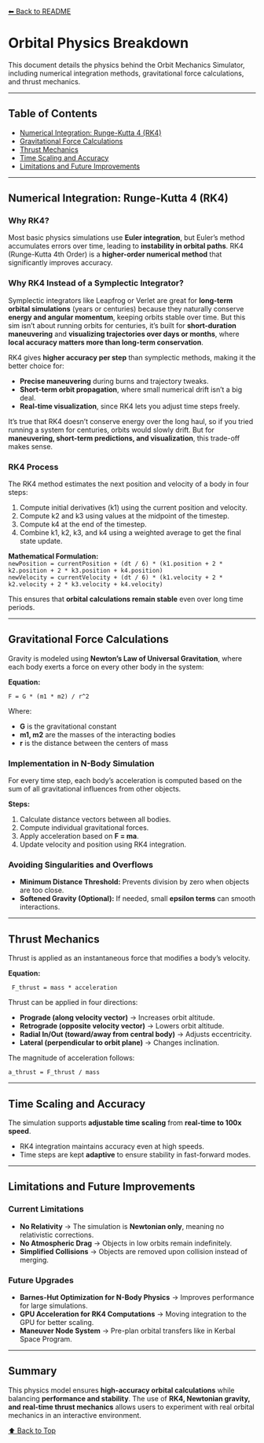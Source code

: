 [⬅ Back to README](https://github.com/Brprb08/space-orbit-simulation#readme)

# Orbital Physics Breakdown  

This document details the physics behind the Orbit Mechanics Simulator, including numerical integration methods, gravitational force calculations, and thrust mechanics.

---

## Table of Contents  
- [Numerical Integration: Runge-Kutta 4 (RK4)](#numerical-integration-runge-kutta-4-rk4)  
- [Gravitational Force Calculations](#gravitational-force-calculations)  
- [Thrust Mechanics](#thrust-mechanics)  
- [Time Scaling and Accuracy](#time-scaling-and-accuracy)  
- [Limitations and Future Improvements](#limitations-and-future-improvements)  

---

## Numerical Integration: Runge-Kutta 4 (RK4)  

### Why RK4?  
Most basic physics simulations use **Euler integration**, but Euler’s method accumulates errors over time, leading to **instability in orbital paths**. RK4 (Runge-Kutta 4th Order) is a **higher-order numerical method** that significantly improves accuracy.  

### Why RK4 Instead of a Symplectic Integrator?
Symplectic integrators like Leapfrog or Verlet are great for **long-term orbital simulations** (years or centuries) because they naturally conserve **energy and angular momentum**, keeping orbits stable over time. But this sim isn’t about running orbits for centuries, it’s built for **short-duration maneuvering** and **visualizing trajectories over days or months**, where **local accuracy matters more than long-term conservation**.

RK4 gives **higher accuracy per step** than symplectic methods, making it the better choice for:
- **Precise maneuvering** during burns and trajectory tweaks.
- **Short-term orbit propagation**, where small numerical drift isn’t a big deal.
- **Real-time visualization**, since RK4 lets you adjust time steps freely.

It’s true that RK4 doesn’t conserve energy over the long haul, so if you tried running a system for centuries, orbits would slowly drift. But for **maneuvering, short-term predictions, and visualization**, this trade-off makes sense.

### RK4 Process  
The RK4 method estimates the next position and velocity of a body in four steps:  

1. Compute initial derivatives (k1) using the current position and velocity.  
2. Compute k2 and k3 using values at the midpoint of the timestep.  
3. Compute k4 at the end of the timestep.  
4. Combine k1, k2, k3, and k4 using a weighted average to get the final state update.  

**Mathematical Formulation:**  
``` newPosition = currentPosition + (dt / 6) * (k1.position + 2 * k2.position + 2 * k3.position + k4.position) ```  
``` newVelocity = currentVelocity + (dt / 6) * (k1.velocity + 2 * k2.velocity + 2 * k3.velocity + k4.velocity) ```  

This ensures that **orbital calculations remain stable** even over long time periods.  

---

## Gravitational Force Calculations  

Gravity is modeled using **Newton’s Law of Universal Gravitation**, where each body exerts a force on every other body in the system:  

**Equation:**  
``` 
F = G * (m1 * m2) / r^2 
```

Where:  
- **G** is the gravitational constant  
- **m1, m2** are the masses of the interacting bodies  
- **r** is the distance between the centers of mass  

### Implementation in N-Body Simulation  
For every time step, each body’s acceleration is computed based on the sum of all gravitational influences from other objects.  

**Steps:**  
1. Calculate distance vectors between all bodies.  
2. Compute individual gravitational forces.  
3. Apply acceleration based on **F = ma**.  
4. Update velocity and position using RK4 integration.  

### Avoiding Singularities and Overflows  
- **Minimum Distance Threshold:** Prevents division by zero when objects are too close.  
- **Softened Gravity (Optional):** If needed, small **epsilon terms** can smooth interactions.  

---

## Thrust Mechanics  

Thrust is applied as an instantaneous force that modifies a body’s velocity.  

**Equation:**  
```
 F_thrust = mass * acceleration  
```
Thrust can be applied in four directions:  
- **Prograde (along velocity vector)** → Increases orbit altitude.  
- **Retrograde (opposite velocity vector)** → Lowers orbit altitude.  
- **Radial In/Out (toward/away from central body)** → Adjusts eccentricity.  
- **Lateral (perpendicular to orbit plane)** → Changes inclination.  

The magnitude of acceleration follows:  
``` 
a_thrust = F_thrust / mass 
```

---

## Time Scaling and Accuracy  

The simulation supports **adjustable time scaling** from **real-time to 100x speed**.  
- RK4 integration maintains accuracy even at high speeds.  
- Time steps are kept **adaptive** to ensure stability in fast-forward modes.  

---

## Limitations and Future Improvements  

### Current Limitations  
- **No Relativity** → The simulation is **Newtonian only**, meaning no relativistic corrections.  
- **No Atmospheric Drag** → Objects in low orbits remain indefinitely.  
- **Simplified Collisions** → Objects are removed upon collision instead of merging.  

### Future Upgrades  
- **Barnes-Hut Optimization for N-Body Physics** → Improves performance for large simulations.  
- **GPU Acceleration for RK4 Computations** → Moving integration to the GPU for better scaling.  
- **Maneuver Node System** → Pre-plan orbital transfers like in Kerbal Space Program.  

---

## Summary  
This physics model ensures **high-accuracy orbital calculations** while balancing **performance and stability**. The use of **RK4, Newtonian gravity, and real-time thrust mechanics** allows users to experiment with real orbital mechanics in an interactive environment.  

[⬆ Back to Top](#orbital-physics-breakdown)

